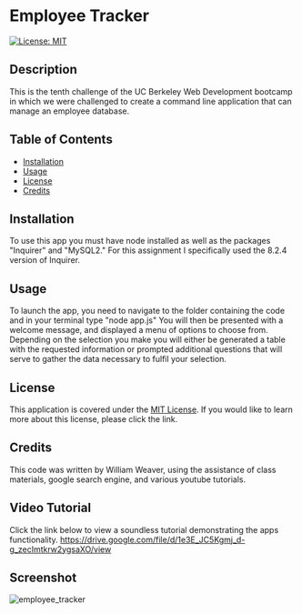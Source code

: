 # Employee Tracker
[![License: MIT](https://img.shields.io/badge/License-MIT-yellow.svg)](https://opensource.org/licenses/MIT)

## Description
This is the tenth challenge of the UC Berkeley Web Development bootcamp in which we were challenged to create a command line application that can manage an employee database.

## Table of Contents
- [Installation](#installation)
- [Usage](#usage)
- [License](#license)
- [Credits](#credits)

## Installation 
To use this app you must have node installed as well as the packages "Inquirer" and "MySQL2." For this assignment I specifically used the 8.2.4 version of Inquirer. 

## Usage
To launch the app, you need to navigate to the folder containing the code and in your terminal type "node app.js"
You will then be presented with a welcome message, and displayed a menu of options to choose from. Depending on the selection you make you will either be generated a table with the requested information or prompted additional questions that will serve to gather the data necessary to fulfil your selection. 

## License
This application is covered under the [MIT License](https://opensource.org/licenses/MIT). 
If you would like to learn more about this license, please click the link.

## Credits
This code was written by William Weaver, using the assistance of class materials, google search engine, and various youtube tutorials.

## Video Tutorial
Click the link below to view a soundless tutorial demonstrating the apps functionality. 
https://drive.google.com/file/d/1e3E_JC5Kgmj_d-g_zecImtkrw2ygsaXO/view

## Screenshot
![employee_tracker](https://github.com/Arbitrary-Stag/employee_tracker/assets/120620818/12d877b4-569a-4ffa-ac0c-6c63fd6a25a1)

